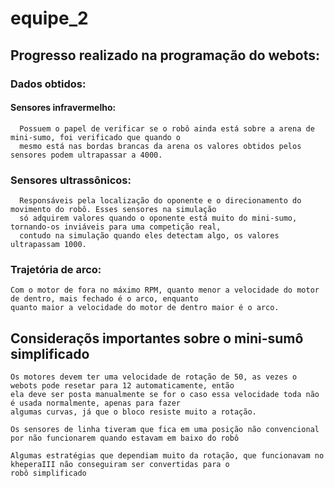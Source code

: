 # equipe_2

## Progresso realizado na programação do webots:

### Dados obtidos:

  #### Sensores infravermelho:
      Possuem o papel de verificar se o robô ainda está sobre a arena de mini-sumo, foi verificado que quando o 
      mesmo está nas bordas brancas da arena os valores obtidos pelos sensores podem ultrapassar a 4000.
  
  ### Sensores ultrassônicos:
      Responsáveis pela localização do oponente e o direcionamento do movimento do robô. Esses sensores na simulação 
      só adquirem valores quando o oponente está muito do mini-sumo, tornando-os inviáveis para uma competição real, 
      contudo na simulação quando eles detectam algo, os valores ultrapassam 1000.
  
  
  ### Trajetória de arco:
  
    Com o motor de fora no máximo RPM, quanto menor a velocidade do motor de dentro, mais fechado é o arco, enquanto 
    quanto maior a velocidade do motor de dentro maior é o arco.
  
    
## Consideraçõs importantes sobre o mini-sumô simplificado

    Os motores devem ter uma velocidade de rotação de 50, as vezes o webots pode resetar para 12 automaticamente, então 
    ela deve ser posta manualmente se for o caso essa velocidade toda não é usada normalmente, apenas para fazer
    algumas curvas, já que o bloco resiste muito a rotação.
    
    Os sensores de linha tiveram que fica em uma posição não convencional por não funcionarem quando estavam em baixo do robô
    
    Algumas estratégias que dependiam muito da rotação, que funcionavam no kheperaIII não conseguiram ser convertidas para o 
    robô simplificado
    
    

